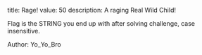 title: Rage!
value: 50
description: A raging Real Wild Child!

Flag is the STRING you end up with after solving challenge, case insensitive.

Author: Yo_Yo_Bro
